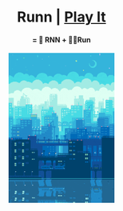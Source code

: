 
<h1 align="center">
Runn | <a href="http://vibertthio.com/portfolio" target="_blank">Play It<a/>
</h1>

<h4 align="center">
= 🤖 RNN + 🏃‍♂️Run
</h4>
<p align="center">
  <img src="./assets/city.gif" height="300px"/>
</p>


